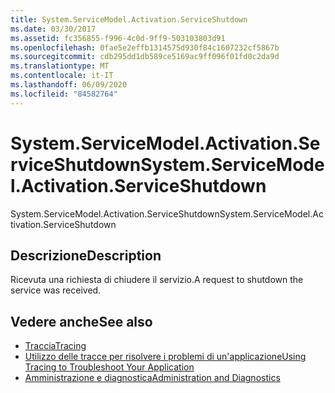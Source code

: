 ```yaml
---
title: System.ServiceModel.Activation.ServiceShutdown
ms.date: 03/30/2017
ms.assetid: fc356855-f996-4c0d-9ff9-503103803d91
ms.openlocfilehash: 0fae5e2effb1314575d930f84c1607232cf5867b
ms.sourcegitcommit: cdb295dd1db589ce5169ac9ff096f01fd0c2da9d
ms.translationtype: MT
ms.contentlocale: it-IT
ms.lasthandoff: 06/09/2020
ms.locfileid: "84582764"
---
```

# <a name="systemservicemodelactivationserviceshutdown"></a><span data-ttu-id="f71c9-102">System.ServiceModel.Activation.ServiceShutdown</span><span class="sxs-lookup"><span data-stu-id="f71c9-102">System.ServiceModel.Activation.ServiceShutdown</span></span>
<span data-ttu-id="f71c9-103">System.ServiceModel.Activation.ServiceShutdown</span><span class="sxs-lookup"><span data-stu-id="f71c9-103">System.ServiceModel.Activation.ServiceShutdown</span></span>  
  
## <a name="description"></a><span data-ttu-id="f71c9-104">Descrizione</span><span class="sxs-lookup"><span data-stu-id="f71c9-104">Description</span></span>  
 <span data-ttu-id="f71c9-105">Ricevuta una richiesta di chiudere il servizio.</span><span class="sxs-lookup"><span data-stu-id="f71c9-105">A request to shutdown the service was received.</span></span>  
  
## <a name="see-also"></a><span data-ttu-id="f71c9-106">Vedere anche</span><span class="sxs-lookup"><span data-stu-id="f71c9-106">See also</span></span>

- [<span data-ttu-id="f71c9-107">Traccia</span><span class="sxs-lookup"><span data-stu-id="f71c9-107">Tracing</span></span>](index.md)
- [<span data-ttu-id="f71c9-108">Utilizzo delle tracce per risolvere i problemi di un'applicazione</span><span class="sxs-lookup"><span data-stu-id="f71c9-108">Using Tracing to Troubleshoot Your Application</span></span>](using-tracing-to-troubleshoot-your-application.md)
- [<span data-ttu-id="f71c9-109">Amministrazione e diagnostica</span><span class="sxs-lookup"><span data-stu-id="f71c9-109">Administration and Diagnostics</span></span>](../index.md)
